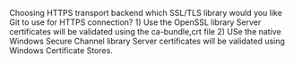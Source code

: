 Choosing HTTPS transport backend
    which SSL/TLS library would you like Git to use for HTTPS connection?
    1) Use the OpenSSL library
        Server certificates will be validated using the ca-bundle,crt file
    2) USe the native Windows Secure Channel library
        Server certificates will be validated using Windows Certificate Stores.